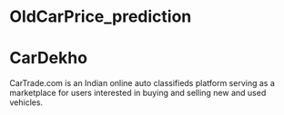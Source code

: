# OldCarPrice_prediction

# CarDekho
CarTrade.com is an Indian online auto classifieds platform serving as a marketplace for users interested in buying and selling new and used vehicles.
